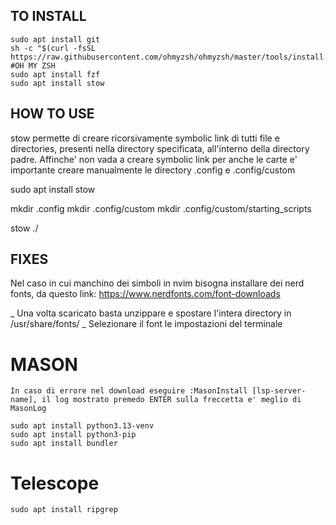 ## TO INSTALL
    sudo apt install git
    sh -c "$(curl -fsSL https://raw.githubusercontent.com/ohmyzsh/ohmyzsh/master/tools/install.sh)" #OH MY ZSH
    sudo apt install fzf
    sudo apt install stow

## HOW TO USE 

stow permette di creare ricorsivamente symbolic link di tutti file e directories, presenti nella directory specificata, all'interno della directory padre.
Affinche' non vada a creare symbolic link per anche le carte e' importante creare manualmente le directory .config e .config/custom

sudo apt install stow

mkdir .config
mkdir .config/custom
mkdir .config/custom/starting_scripts

stow ./

## FIXES

Nel caso in cui manchino dei simboli in nvim bisogna installare dei nerd fonts, da questo link:
    https://www.nerdfonts.com/font-downloads

_ Una volta scaricato basta unzippare e spostare l'intera directory in /usr/share/fonts/
_ Selezionare il font le impostazioni del terminale

# MASON

    In caso di errore nel download eseguire :MasonInstall [lsp-server-name], il log mostrato premedo ENTER sulla freccetta e' meglio di MasonLog

    sudo apt install python3.13-venv 
    sudo apt install python3-pip
    sudo apt install bundler

# Telescope
    sudo apt install ripgrep

